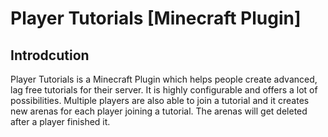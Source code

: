 # Player Tutorials [Minecraft Plugin]

## Introdcution
Player Tutorials is a Minecraft Plugin which helps people create advanced, lag free tutorials for their server.
It is highly configurable and offers a lot of possibilities. Multiple players are also able to join a tutorial
and it creates new arenas for each player joining a tutorial. The arenas will get deleted after a player finished it.
